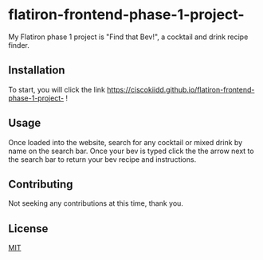 # flatiron-frontend-phase-1-project-

My Flatiron phase 1 project is "Find that Bev!", a cocktail and drink recipe finder.

## Installation

To start, you will click the link https://ciscokiidd.github.io/flatiron-frontend-phase-1-project- !

## Usage

Once loaded into the website, search for any cocktail or mixed drink by name on the search bar. Once your bev is typed click the the arrow next to the search bar to return your bev recipe and instructions.

## Contributing

Not seeking any contributions at this time, thank you.

## License

[MIT](https://choosealicense.com/licenses/mit/)
